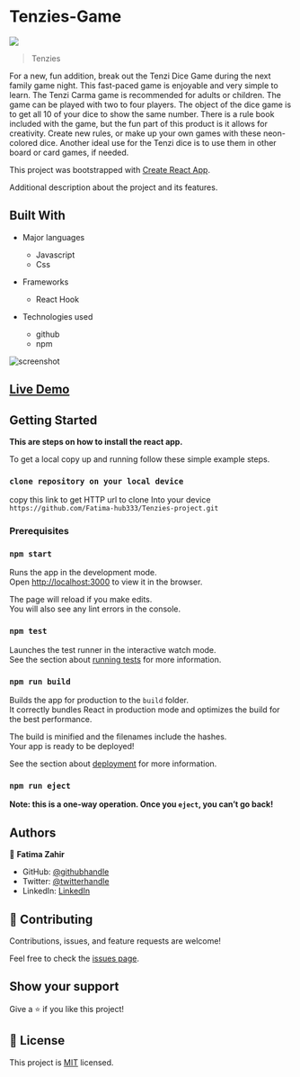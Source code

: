 # Tenzies-Game

![](https://img.shields.io/badge/TenziesGame-blueviolet)


> Tenzies

For a new, fun addition, break out the Tenzi Dice Game during the next family game night. This fast-paced game is enjoyable and very simple to learn. The Tenzi Carma game is recommended for adults or children. The game can be played with two to four players. The object of the dice game is to get all 10 of your dice to show the same number. There is a rule book included with the game, but the fun part of this product is it allows for creativity. Create new rules, or make up your own games with these neon-colored dice. Another ideal use for the Tenzi dice is to use them in other board or card games, if needed.

This project was bootstrapped with [Create React App](https://github.com/facebook/create-react-app).


Additional description about the project and its features.

## Built With

- Major languages
  - Javascript
  - Css

- Frameworks
  - React Hook

- Technologies used
  - github
  - npm

![screenshot](Tanzies-Game.png)

## [Live Demo]("https://helpful-concha-96e6ad.netlify.app/")
## Getting Started

**This are steps on how to install the react app.**

To get a local copy up and running follow these simple example steps.

### `clone repository on your local device`

copy this link to get HTTP url to clone Into your device `https://github.com/Fatima-hub333/Tenzies-project.git`


### Prerequisites

### `npm start`

Runs the app in the development mode.\
Open [http://localhost:3000](http://localhost:3000) to view it in the browser.

The page will reload if you make edits.\
You will also see any lint errors in the console.

### `npm test`

Launches the test runner in the interactive watch mode.\
See the section about [running tests](https://facebook.github.io/create-react-app/docs/running-tests) for more information.

### `npm run build`

Builds the app for production to the `build` folder.\
It correctly bundles React in production mode and optimizes the build for the best performance.

The build is minified and the filenames include the hashes.\
Your app is ready to be deployed!

See the section about [deployment](https://facebook.github.io/create-react-app/docs/deployment) for more information.

### `npm run eject`

**Note: this is a one-way operation. Once you `eject`, you can’t go back!**

## Authors

👤 **Fatima Zahir**

- GitHub: [@githubhandle](https://github.com/Fatima-hub333)
- Twitter: [@twitterhandle](https://twitter.com/Fatima_developr)
- LinkedIn: [LinkedIn](https://www.linkedin.com/in/fatimaa-zahir/)

## 🤝 Contributing

Contributions, issues, and feature requests are welcome!

Feel free to check the [issues page](https://github.com/Fatima-hub333/Tenzies-project/issues).

## Show your support

Give a ⭐️ if you like this project!


## 📝 License

This project is [MIT](./MIT.md) licensed.